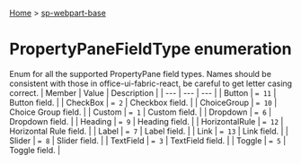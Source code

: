 <!-- docId=sp-webpart-base.propertypanefieldtype -->

[Home](./index.md) &gt; [sp-webpart-base](./sp-webpart-base.md)

# PropertyPaneFieldType enumeration

Enum for all the supported PropertyPane field types. Names should be consistent with those in office-ui-fabric-react, be careful to get letter casing correct.
|  Member | Value | Description |
|  --- | --- | --- |
|  Button | `= 11` | Button field. |
|  CheckBox | `= 2` | Checkbox field. |
|  ChoiceGroup | `= 10` | Choice Group field. |
|  Custom | `= 1` | Custom field. |
|  Dropdown | `= 6` | Dropdown field. |
|  Heading | `= 9` | Heading field. |
|  HorizontalRule | `= 12` | Horizontal Rule field. |
|  Label | `= 7` | Label field. |
|  Link | `= 13` | Link field. |
|  Slider | `= 8` | Slider field. |
|  TextField | `= 3` | TextField field. |
|  Toggle | `= 5` | Toggle field. |

